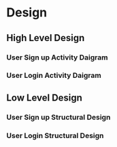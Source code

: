 # Design
## High Level Design
### User Sign up Activity Daigram

### User Login Activity Daigram

## Low Level Design

### User Sign up Structural Design

### User Login Structural Design
